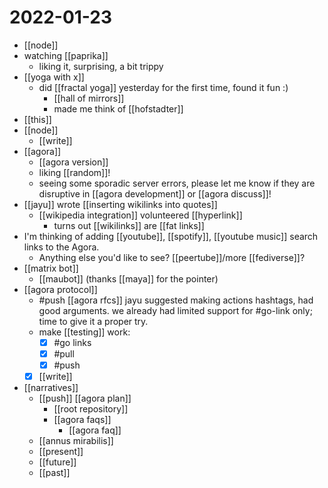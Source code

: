 # 2022-01-23

- [[node]]
- watching [[paprika]]
  - liking it, surprising, a bit trippy
- [[yoga with x]]
  - did [[fractal yoga]] yesterday for the first time, found it fun :)
    - [[hall of mirrors]] 
    - made me think of [[hofstadter]]
- [[this]]
- [[node]]
  - [[write]]
- [[agora]]
  - [[agora version]]
  - liking [[random]]!
  - seeing some sporadic server errors, please let me know if they are disruptive in [[agora development]] or [[agora discuss]]!
- [[jayu]] wrote [[inserting wikilinks into quotes]]
  - [[wikipedia integration]] volunteered [[hyperlink]]
    - turns out [[wikilinks]] are [[fat links]]
- I'm thinking of adding [[youtube]], [[spotify]], [[youtube music]] search links to the Agora.
  - Anything else you'd like to see? [[peertube]]/more [[fediverse]]?
- [[matrix bot]]
  - [[maubot]] (thanks [[maya]] for the pointer)
- [[agora protocol]]
  - #push [[agora rfcs]] jayu suggested making actions hashtags, had good arguments. we already had limited support for #go-link only; time to give it a proper try.
  - make [[testing]] work:
    - [x] #go links
    - [x] #pull 
    - [x] #push
  - [x] [[write]]
- [[narratives]]
  - [[push]] [[agora plan]]
    - [[root repository]]
    - [[agora faqs]] 
      - [[agora faq]]
  - [[annus mirabilis]]
  - [[present]]
  - [[future]]
  - [[past]]
